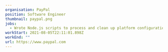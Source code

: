 ```yaml
---
organisation: PayPal
position: Software Engineer
thumbnail: paypal.png
jobs:
  - Wrote Node.js scripts to process and clean up platform configurations
workStart: 2021-08-05T22:11:01.898Z
workEnd: ""
url: https://www.paypal.com
---
```

